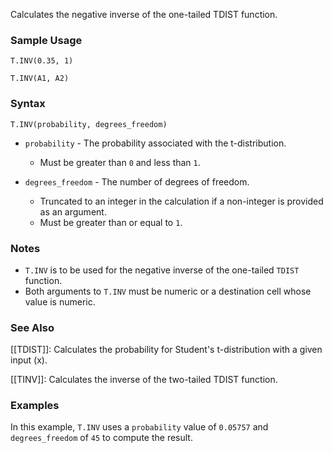 Calculates the negative inverse of the one-tailed TDIST function.

### Sample Usage

`T.INV(0.35, 1)`

`T.INV(A1, A2)`

### Syntax

`T.INV(probability, degrees_freedom)`

* `probability` - The probability associated with the t-distribution.

  + Must be greater than `0` and less than `1`.
* `degrees_freedom` - The number of degrees of freedom.

  + Truncated to an integer in the calculation if a non-integer is provided as an argument.
  + Must be greater than or equal to `1`.

### Notes

* `T.INV` is to be used for the negative inverse of the one-tailed  `TDIST` function.
* Both arguments to `T.INV` must be numeric or a destination cell whose value is numeric.

### See Also

[[TDIST]]: Calculates the probability for Student's t-distribution with a given input (x).

[[TINV]]: Calculates the inverse of the two-tailed TDIST function.

### Examples

In this example, `T.INV` uses a `probability` value of `0.05757` and `degrees_freedom` of `45` to compute the result.